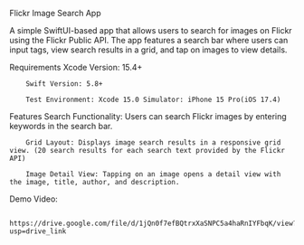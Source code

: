 Flickr Image Search App

A simple SwiftUI-based app that allows users to search for images on Flickr using the Flickr Public API. The app features a search bar where users can input tags, view search results in a grid, and tap on images to view details.

Requirements
        Xcode Version: 15.4+
        
        Swift Version: 5.8+
        
        Test Environment: Xcode 15.0 Simulator: iPhone 15 Pro(iOS 17.4)

Features
        Search Functionality: Users can search Flickr images by entering keywords in the search bar. 
        
        Grid Layout: Displays image search results in a responsive grid view. (20 search results for each search text provided by the Flickr API)
        
        Image Detail View: Tapping on an image opens a detail view with the image, title, author, and description.

Demo Video:
        
        https://drive.google.com/file/d/1jQn0f7efBQtrxXaSNPC5a4haRnIYFbqK/view?usp=drive_link 

